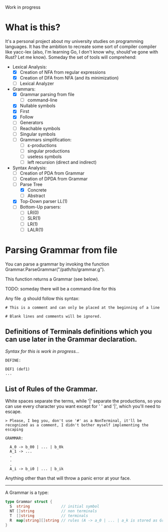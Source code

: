 Work in progress

# What is this?
It's a personal project about my university studies on programming languages. 
It has the ambition to recreate some sort of compiler compiler like yacc-lex (also, I'm learning Go, I don't know why, should've gone with Rust? Let me know). 
Someday the set of tools will comprehend:
- Lexical Analysis:
  -  [x] Creation of NFA from regular expressions
  -  [x] Creation of DFA from NFA (and its minimization)
  -  [ ] Lexical Analyzer
- Grammars:
  - [x] Grammar parsing from file
    - [ ] command-line
  - [x] Nullable symbols
  - [x] First
  - [x] Follow
  - [ ] Generators
  - [ ] Reachable symbols
  - [ ] Singular symbols
  - [ ] Grammars simplification:
    - [ ] ε-productions
    - [ ] singular productions
    - [ ] useless symbols
    - [ ] left recursion (direct and indirect)
    
- Syntax Analysis:
  - [ ] Creation of PDA from Grammar
  - [ ] Creation of DPDA from Grammar
  - [ ] Parse Tree
    - [x] Concrete
    - [ ] Abstract
  - [x] Top-Down parser LL(1)
  - [ ] Bottom-Up parsers:
    - [ ] LR(0)
    - [ ] SLR(1)
    - [ ] LR(1)
    - [ ] LALR(1)

# Parsing Grammar from file

You can parse a grammar by invoking the function Grammar.ParseGrammar("/path/to/grammar.g").

This function returns a Grammar (see below).

TODO: someday there will be a command-line for this

Any file .g should follow this syntax:

```
# This is a comment and can only be placed at the beginning of a line

# Blank lines and comments will be ignored.
```

## Definitions of Terminals definitions which you can use later in the Grammar declaration.

_Syntax for this is work in progress..._
```
DEFINE:

DEF1 (def1)
...

```

## List of Rules of the Grammar.

White spaces separate the terms, while '|' separate the productions, so you can use every character you want except for ' ' and '|', which you'll need to escape.

    > Please, I beg you, don't use '#' as a NonTerminal, it'll be recognized as a comment, I didn't bother myself implementing the escaping

```
GRAMMAR:

  A_0 -> b_00 | ... | b_0k
  A_1 -> ...
  .
  .
  .
  A_i -> b_i0 | ... | b_ik

```

Anything other than that will throw a panic error at your face.

--------------

A Grammar is a type:
```go
type Grammar struct {
  S  string              // initial symbol
  NT []string            // non terminals
  T  []string            // terminals
  R  map[string][]string // rules (A -> a_0 | ... | a_k is stored as Grammar.R[A] = [a_0 ... a_k])
}
```
